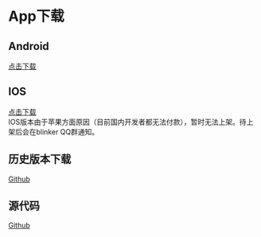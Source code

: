 # App下载

## Android  
[点击下载](http://cdn.diandeng.tech/blinker-2.2.8.apk)  

## IOS  
[点击下载](https://itunes.apple.com/cn/app/id1357907814)  
IOS版本由于苹果方面原因（目前国内开发者都无法付款），暂时无法上架。待上架后会在blinker QQ群通知。

## 历史版本下载  
[Github](https://github.com/blinker-iot/app-release/releases)   

## 源代码    
[Github](https://github.com/coloz/blinker-app)  